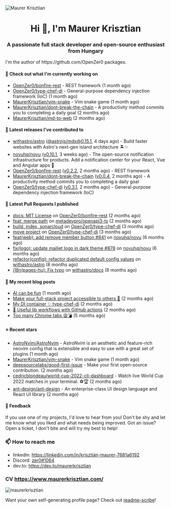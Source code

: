 ![Maurer Krisztian](https://user-images.githubusercontent.com/48491140/201497104-1836aea0-27cc-42fa-909c-26219dda6d61.png)

<h1 align="center">Hi 👋, I'm Maurer Krisztian</h1>
<h3 align="center">A passionate full stack developer and open-source enthusiast from Hungary</h3>
I'm the author of https://github.com/OpenZer0 packages.

#### 👷 Check out what I'm currently working on

- [OpenZer0/bonfire-rest](https://github.com/OpenZer0/bonfire-rest) - REST framework (1 month ago)
- [OpenZer0/type-chef-di](https://github.com/OpenZer0/type-chef-di) -  General-purpose dependency injection framework (IoC) (1 month ago)
- [MaurerKrisztian/vim-snake](https://github.com/MaurerKrisztian/vim-snake) - Vim snake game (1 month ago)
- [MaurerKrisztian/dont-break-the-chain](https://github.com/MaurerKrisztian/dont-break-the-chain) - A productivity method commits you to completing a daily goal  (2 months ago)
- [MaurerKrisztian/md-to-web](https://github.com/MaurerKrisztian/md-to-web) (2 months ago)

#### 🔭 Latest releases I've contributed to

- [withastro/astro](https://github.com/withastro/astro) ([@astrojs/mdx@0.15.1](https://github.com/withastro/astro/releases/tag/%40astrojs/mdx%400.15.1), 4 days ago) - Build faster websites with Astro&#39;s next-gen island architecture 🏝✨
- [novuhq/novu](https://github.com/novuhq/novu) ([v0.10.1](https://github.com/novuhq/novu/releases/tag/v0.10.1), 3 weeks ago) - The open-source notification infrastructure for products. Add a notification center for your React, Vue and Angular apps 🚀
- [OpenZer0/bonfire-rest](https://github.com/OpenZer0/bonfire-rest) ([v0.2.2](https://github.com/OpenZer0/bonfire-rest/releases/tag/v0.2.2), 2 months ago) - REST framework
- [MaurerKrisztian/dont-break-the-chain](https://github.com/MaurerKrisztian/dont-break-the-chain) ([v0.0.4](https://github.com/MaurerKrisztian/dont-break-the-chain/releases/tag/v0.0.4), 2 months ago) - A productivity method commits you to completing a daily goal 
- [OpenZer0/type-chef-di](https://github.com/OpenZer0/type-chef-di) ([v0.3.1](https://github.com/OpenZer0/type-chef-di/releases/tag/v0.3.1), 2 months ago) -  General-purpose dependency injection framework (IoC)

#### 🔨 Latest Pull Requests I published

- [docs: MIT License](https://github.com/OpenZer0/bonfire-rest/pull/3) on [OpenZer0/bonfire-rest](https://github.com/OpenZer0/bonfire-rest) (2 months ago)
- [feat: merge path](https://github.com/metadevpro/openapi3-ts/pull/91) on [metadevpro/openapi3-ts](https://github.com/metadevpro/openapi3-ts) (2 months ago)
- [build, index, sonarcloud](https://github.com/OpenZer0/type-chef-di/pull/2) on [OpenZer0/type-chef-di](https://github.com/OpenZer0/type-chef-di) (3 months ago)
- [move project](https://github.com/OpenZer0/type-chef-di/pull/1) on [OpenZer0/type-chef-di](https://github.com/OpenZer0/type-chef-di) (3 months ago)
- [feat(web): add remove member button #841](https://github.com/novuhq/novu/pull/888) on [novuhq/novu](https://github.com/novuhq/novu) (6 months ago)
- [fix(logo): update mailjet logo in dark theme #878](https://github.com/novuhq/novu/pull/887) on [novuhq/novu](https://github.com/novuhq/novu) (6 months ago)
- [refactor(config): refactor duplicated default config values](https://github.com/withastro/astro/pull/3504) on [withastro/astro](https://github.com/withastro/astro) (8 months ago)
- [i18n(pages-hu): Fix typo](https://github.com/withastro/docs/pull/706) on [withastro/docs](https://github.com/withastro/docs) (8 months ago)

#### 📜 My recent blog posts

- [AI can be fun](https://dev.to/maurerkrisztian/ai-can-be-fun-4f89) (1 month ago)
- [Make your full-stack project accessible to others 🚀](https://dev.to/maurerkrisztian/make-your-full-stack-project-accessible-to-other-483p) (2 months ago)
- [My DI container ✨ type-chef-di](https://dev.to/maurerkrisztian/my-di-container-type-chef-di-23ol) (2 months ago)
- [🔨 Useful lib workflows with GitHub actions](https://dev.to/maurerkrisztian/useful-lib-workflows-with-github-actions-3k01) (2 months ago)
- [Too many Chrome tabs 😩💣](https://dev.to/maurerkrisztian/too-many-chrome-tabs-57a2) (5 months ago)

#### ⭐ Recent stars

- [AstroNvim/AstroNvim](https://github.com/AstroNvim/AstroNvim) - AstroNvim is an aesthetic and feature-rich neovim config that is extensible and easy to use with a great set of plugins  (1 month ago)
- [MaurerKrisztian/vim-snake](https://github.com/MaurerKrisztian/vim-snake) - Vim snake game (1 month ago)
- [deepsourcelabs/good-first-issue](https://github.com/deepsourcelabs/good-first-issue) - Make your first open-source contribution. (2 months ago)
- [cedricblondeau/world-cup-2022-cli-dashboard](https://github.com/cedricblondeau/world-cup-2022-cli-dashboard) - Watch live World Cup 2022 matches in your terminal. ⚽🏆 (2 months ago)
- [ant-design/ant-design](https://github.com/ant-design/ant-design) - An enterprise-class UI design language and React UI library (2 months ago)

#### 💬 Feedback

If you use one of my projects, I'd love to hear from you! Don't be shy and let me know what you liked
and what needs being improved. Got an issue? Open a ticket, I don't bite and will try my best to help!

### 📫 How to reach me
- linkedin: https://linkedin.com/in/krisztián-maurer-7681a6192
- Discord: <a href="https://discord.com/users/zer0#1064"> zer0#1064</a>
- dev.to: https://dev.to/maurerkrisztian

### CV https://www.maurerkrisztian.com/

<p><img align="center" src="https://github-readme-streak-stats.herokuapp.com/?user=maurerkrisztian&" alt="maurerkrisztian" /></p>

Want your own self-generating profile page? Check out [readme-scribe](https://github.com/muesli/readme-scribe)!

